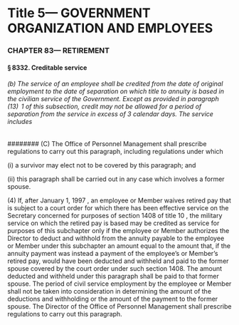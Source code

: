 
# Title 5— GOVERNMENT ORGANIZATION AND EMPLOYEES
### CHAPTER 83— RETIREMENT
#### § 8332. Creditable service
###### (b) The service of an employee shall be credited from the date of original employment to the date of separation on which title to annuity is based in the civilian service of the Government. Except as provided in paragraph (13)  1 of this subsection, credit may not be allowed for a period of separation from the service in excess of 3 calendar days. The service includes
######## (C) The Office of Personnel Management shall prescribe regulations to carry out this paragraph, including regulations under which

(i) a survivor may elect not to be covered by this paragraph; and

(ii) this paragraph shall be carried out in any case which involves a former spouse.

(4) If, after January 1, 1997 , an employee or Member waives retired pay that is subject to a court order for which there has been effective service on the Secretary concerned for purposes of section 1408 of title 10 , the military service on which the retired pay is based may be credited as service for purposes of this subchapter only if the employee or Member authorizes the Director to deduct and withhold from the annuity payable to the employee or Member under this subchapter an amount equal to the amount that, if the annuity payment was instead a payment of the employee’s or Member’s retired pay, would have been deducted and withheld and paid to the former spouse covered by the court order under such section 1408. The amount deducted and withheld under this paragraph shall be paid to that former spouse. The period of civil service employment by the employee or Member shall not be taken into consideration in determining the amount of the deductions and withholding or the amount of the payment to the former spouse. The Director of the Office of Personnel Management shall prescribe regulations to carry out this paragraph.
